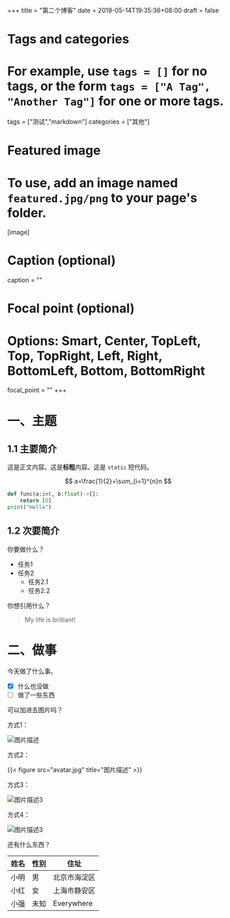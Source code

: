 +++
title = "第二个博客"
date = 2019-05-14T19:35:36+08:00
draft = false

# Tags and categories
# For example, use `tags = []` for no tags, or the form `tags = ["A Tag", "Another Tag"]` for one or more tags.
tags = ["测试","markdown"]
categories = ["其他"]

# Featured image
# To use, add an image named `featured.jpg/png` to your page's folder. 
[image]
  # Caption (optional)
  caption = ""

  # Focal point (optional)
  # Options: Smart, Center, TopLeft, Top, TopRight, Left, Right, BottomLeft, Bottom, BottomRight
  focal_point = ""
+++

# 一、主题

## 1.1 主要简介

这是正文内容。这是**标粗**内容。这是 `static` 短代码。

$$
a=\frac{1}{2}+\sum_{i=1}^{n}n
$$

```python
def func(a:int, b:float)->[]:
    return [0]
print("Hello")
```



## 1.2 次要简介

你要做什么？

- 任务1
- 任务2
  - 任务2.1
  - 任务2.2

你想引用什么？

> My life is brilliant!



# 二、做事

今天做了什么事。

- [x] 什么也没做
- [ ] 做了一些东西

可以加进去图片吗？

方式1：

![图片描述](/avatar.jpg)

方式2：

{{< figure src="avatar.jpg" title="图片描述" >}}

方式3：

![图片描述3](/img/tupian/image.jpg)

方式4：

![图片描述3](/img/icon-192.png)

还有什么东西？

| 姓名 | 性别 | 住址         |
| ---- | ---- | ------------ |
| 小明 | 男   | 北京市海淀区 |
| 小红 | 女   | 上海市静安区 |
| 小强 | 未知 | Everywhere   |

